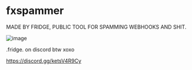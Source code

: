 # fxspammer
MADE BY FRIDGE, PUBLIC TOOL FOR SPAMMING WEBHOOKS AND SHIT.


![image](https://github.com/user-attachments/assets/7d7f4029-559d-4bc1-bb8d-d5e84faadc61)

.fridge. on discord btw xoxo 


https://discord.gg/ketsV4R9Cy
